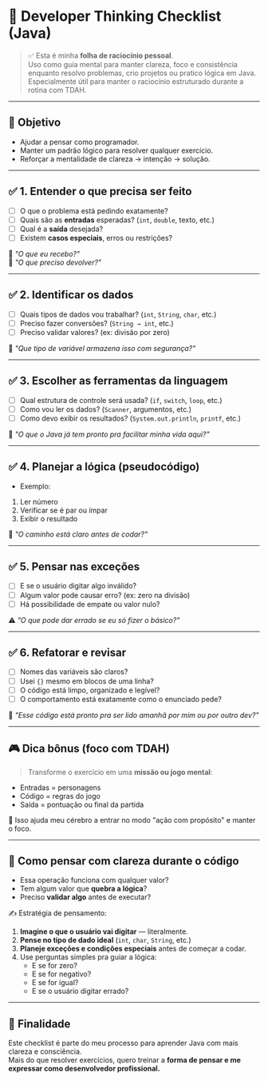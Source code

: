 # 🧠 Developer Thinking Checklist (Java)

> ✅ Esta é minha **folha de raciocínio pessoal**.  
> Uso como guia mental para manter clareza, foco e consistência enquanto resolvo problemas, crio projetos ou pratico lógica em Java.  
> Especialmente útil para manter o raciocínio estruturado durante a rotina com TDAH.

---

## 🎯 Objetivo

- Ajudar a pensar como programador.
- Manter um padrão lógico para resolver qualquer exercício.
- Reforçar a mentalidade de clareza → intenção → solução.

---

## ✅ 1. Entender o que precisa ser feito

- [ ] O que o problema está pedindo exatamente?
- [ ] Quais são as **entradas** esperadas? (`int`, `double`, texto, etc.)
- [ ] Qual é a **saída** desejada?
- [ ] Existem **casos especiais**, erros ou restrições?

🧩 *"O que eu recebo?"*  
🧩 *"O que preciso devolver?"*

---

## ✅ 2. Identificar os dados

- [ ] Quais tipos de dados vou trabalhar? (`int`, `String`, `char`, etc.)
- [ ] Preciso fazer conversões? (`String → int`, etc.)
- [ ] Preciso validar valores? (ex: divisão por zero)

🧠 *"Que tipo de variável armazena isso com segurança?"*

---

## ✅ 3. Escolher as ferramentas da linguagem

- [ ] Qual estrutura de controle será usada? (`if`, `switch`, `loop`, etc.)
- [ ] Como vou ler os dados? (`Scanner`, argumentos, etc.)
- [ ] Como devo exibir os resultados? (`System.out.println`, `printf`, etc.)

🔧 *"O que o Java já tem pronto pra facilitar minha vida aqui?"*

---

## ✅ 4. Planejar a lógica (pseudocódigo)

- Exemplo:
1. Ler número
2. Verificar se é par ou ímpar
3. Exibir o resultado

📄 *"O caminho está claro antes de codar?"*

---

## ✅ 5. Pensar nas exceções

- [ ] E se o usuário digitar algo inválido?
- [ ] Algum valor pode causar erro? (ex: zero na divisão)
- [ ] Há possibilidade de empate ou valor nulo?

⚠️ *"O que pode dar errado se eu só fizer o básico?"*

---

## ✅ 6. Refatorar e revisar

- [ ] Nomes das variáveis são claros?
- [ ] Usei `{}` mesmo em blocos de uma linha?
- [ ] O código está limpo, organizado e legível?
- [ ] O comportamento está exatamente como o enunciado pede?

🧽 *"Esse código está pronto pra ser lido amanhã por mim ou por outro dev?"*

---

## 🎮 Dica bônus (foco com TDAH)

> Transforme o exercício em uma **missão ou jogo mental**:

- Entradas = personagens
- Código = regras do jogo
- Saída = pontuação ou final da partida

🔁 Isso ajuda meu cérebro a entrar no modo "ação com propósito" e manter o foco.

---

## 🧠 Como pensar com clareza durante o código

- Essa operação funciona com qualquer valor?
- Tem algum valor que **quebra a lógica**?
- Preciso **validar algo** antes de executar?

✍️ Estratégia de pensamento:

1. **Imagine o que o usuário vai digitar** — literalmente.
2. **Pense no tipo de dado ideal** (`int`, `char`, `String`, etc.)
3. **Planeje exceções e condições especiais** antes de começar a codar.
4. Use perguntas simples pra guiar a lógica:
    - E se for zero?
    - E se for negativo?
    - E se for igual?
    - E se o usuário digitar errado?

---

## 📌 Finalidade

Este checklist é parte do meu processo para aprender Java com mais clareza e consciência.  
Mais do que resolver exercícios, quero treinar a **forma de pensar e me expressar como desenvolvedor profissional.**
